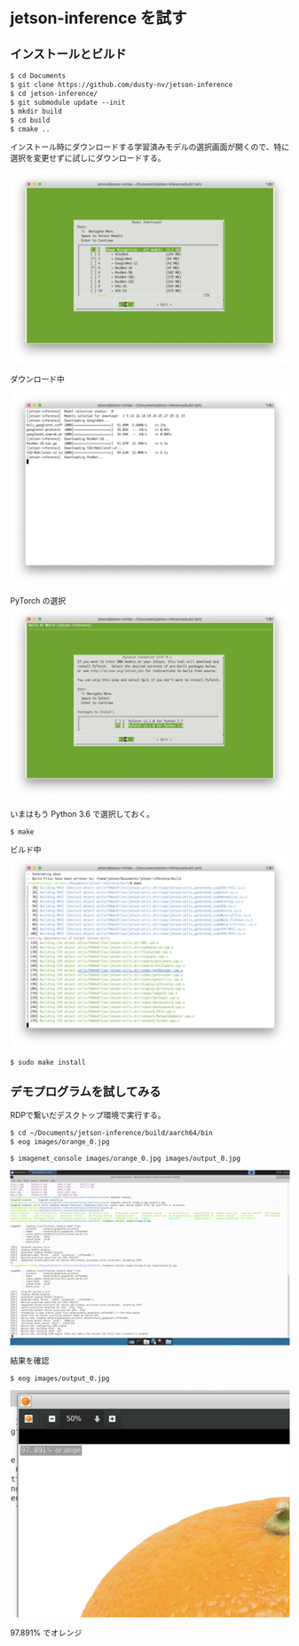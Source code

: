 # jetson-inference を試す

## インストールとビルド
```
$ cd Documents
$ git clone https://github.com/dusty-nv/jetson-inference
$ cd jetson-inference/
$ git submodule update --init
$ mkdir build
$ cd build
$ cmake ..
```

インストール時にダウンロードする学習済みモデルの選択画面が開くので、特に選択を変更せずに試しにダウンロードする。

![Model Downloader](images/jetson-inference-downloader.png)

ダウンロード中

![Downloading](images/jetson-inference-downloading.png)

PyTorch の選択
![PyTorch](images/jetson-inference-pytorch.png)

いまはもう Python 3.6 で選択しておく。

```
$ make
```

ビルド中
![make](images/jetson-inference-make.png)

```
$ sudo make install
```

## デモプログラムを試してみる

RDPで繋いだデスクトップ環境で実行する。

```
$ cd ~/Documents/jetson-inference/build/aarch64/bin
$ eog images/orange_0.jpg
```

```
$ imagenet_console images/orange_0.jpg images/output_0.jpg
```

![imagenet-console](images/jetson-inference-imagenet.png)

結果を確認
```
$ eog images/output_0.jpg
```

![imagenet-console](images/jetson-inference-output.png)

97.891% でオレンジ
